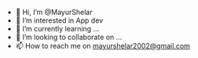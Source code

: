 - 👋 Hi, I’m @MayurShelar
- 👀 I’m interested in App dev
- 🌱 I’m currently learning ...
- 💞️ I’m looking to collaborate on ...
- 📫 How to reach me on mayurshelar2002@gmail.com

<!---
ShelarMayur/ShelarMayur is a ✨ special ✨ repository because its `README.md` (this file) appears on your GitHub profile.
You can click the Preview link to take a look at your changes.
--->

